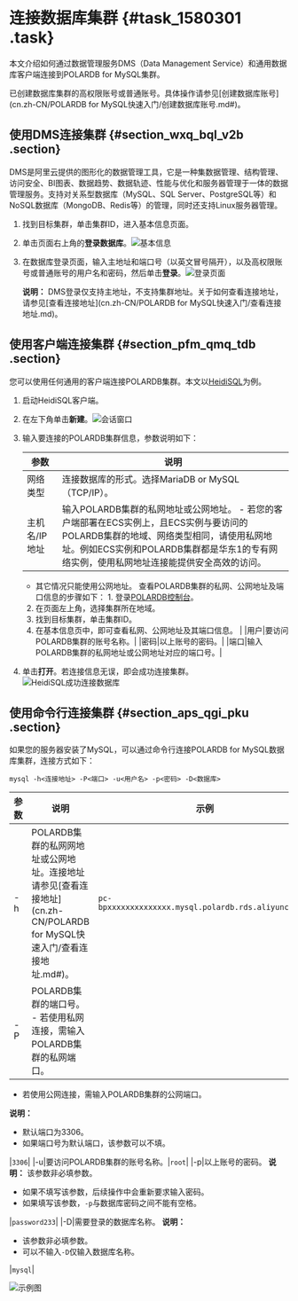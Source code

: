 # 连接数据库集群 {#task_1580301 .task}

本文介绍如何通过数据管理服务DMS（Data Management Service）和通用数据库客户端连接到POLARDB for MySQL集群。

已创建数据库集群的高权限账号或普通账号。具体操作请参见[创建数据库账号](cn.zh-CN/POLARDB for MySQL快速入门/创建数据库账号.md#)。

## 使用DMS连接集群 {#section_wxq_bql_v2b .section}

DMS是阿里云提供的图形化的数据管理工具，它是一种集数据管理、结构管理、访问安全、BI图表、数据趋势、数据轨迹、性能与优化和服务器管理于一体的数据管理服务。支持对关系型数据库（MySQL、SQL Server、PostgreSQL等）和NoSQL数据库（MongoDB、Redis等）的管理，同时还支持Linux服务器管理。

1.  找到目标集群，单击集群ID，进入基本信息页面。
2.  单击页面右上角的**登录数据库**。![基本信息](http://static-aliyun-doc.oss-cn-hangzhou.aliyuncs.com/assets/img/3019/15668948002084_zh-CN.png)


3.  在数据库登录页面，输入主地址和端口号（以英文冒号隔开），以及高权限账号或普通账号的用户名和密码，然后单击**登录**。![登录页面](http://static-aliyun-doc.oss-cn-hangzhou.aliyuncs.com/assets/img/3019/15668948002085_zh-CN.png)

 

    **说明：** DMS登录仅支持主地址，不支持集群地址。关于如何查看连接地址，请参见[查看连接地址](cn.zh-CN/POLARDB for MySQL快速入门/查看连接地址.md)。


## 使用客户端连接集群 {#section_pfm_qmq_tdb .section}

您可以使用任何通用的客户端连接POLARDB集群。本文以[HeidiSQL](https://www.heidisql.com/)为例。

1.  启动HeidiSQL客户端。
2.  在左下角单击**新建**。![会话窗口](http://static-aliyun-doc.oss-cn-hangzhou.aliyuncs.com/assets/img/3019/156689480154958_zh-CN.png)


3.  输入要连接的POLARDB集群信息，参数说明如下： 

    |参数|说明|
    |--|--|
    |网络类型|连接数据库的形式。选择MariaDB or MySQL（TCP/IP）。|
    |主机名/IP地址|输入POLARDB集群的私网地址或公网地址。     -   若您的客户端部署在ECS实例上，且ECS实例与要访问的POLARDB集群的地域、网络类型相同，请使用私网地址。例如ECS实例和POLARDB集群都是华东1的专有网络实例，使用私网地址连接能提供安全高效的访问。
    -   其它情况只能使用公网地址。
 查看POLARDB集群的私网、公网地址及端口信息的步骤如下：     1.  登录[POLARDB控制台](https://polardb.console.aliyun.com)。
    2.  在页面左上角，选择集群所在地域。
    3.  找到目标集群，单击集群ID。
    4.  在基本信息页中，即可查看私网、公网地址及其端口信息。
 |
    |用户|要访问POLARDB集群的账号名称。|
    |密码|以上账号的密码。|
    |端口|输入POLARDB集群的私网地址或公网地址对应的端口号。|

4.  单击**打开**。若连接信息无误，即会成功连接集群。![HeidiSQL成功连接数据库](http://static-aliyun-doc.oss-cn-hangzhou.aliyuncs.com/assets/img/3019/156689480155048_zh-CN.png)



## 使用命令行连接集群 {#section_aps_qgi_pku .section}

如果您的服务器安装了MySQL，可以通过命令行连接POLARDB for MySQL数据库集群，连接方式如下：

``` {#codeblock_v0y_qyi_iwn}
mysql -h<连接地址> -P<端口> -u<用户名> -p<密码> -D<数据库>
```

|参数|说明|示例|
|--|--|--|
|-h|POLARDB集群的私网网地址或公网地址。连接地址请参见[查看连接地址](cn.zh-CN/POLARDB for MySQL快速入门/查看连接地址.md#)。|`pc-bpxxxxxxxxxxxxxx.mysql.polardb.rds.aliyuncs.com`|
|-P|POLARDB集群的端口号。 -   若使用私网连接，需输入POLARDB集群的私网端口。
-   若使用公网连接，需输入POLARDB集群的公网端口。

 **说明：** 

-   默认端口为3306。
-   如果端口号为默认端口，该参数可以不填。

 |`3306`|
|-u|要访问POLARDB集群的账号名称。|`root`|
|-p|以上账号的密码。 **说明：** 该参数非必填参数。

-   如果不填写该参数，后续操作中会重新要求输入密码。
-   如果填写该参数，`-p`与数据库密码之间不能有空格。

 |`password233`|
|-D|需要登录的数据库名称。 **说明：** 

-   该参数非必填参数。
-   可以不输入`-D`仅输入数据库名称。

 |`mysql`|

![示例图](http://static-aliyun-doc.oss-cn-hangzhou.aliyuncs.com/assets/img/3019/156689480152711_zh-CN.png)

